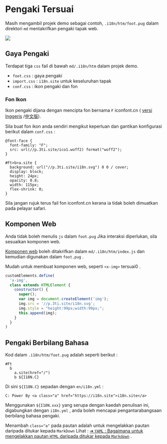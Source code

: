 # Pengaki Tersuai

Masih mengambil projek demo sebagai contoh, `.i18n/htm/foot.pug` dalam direktori `md` mentakrifkan pengaki tapak web.

![](https://p.3ti.site/1721286077.avif)

## Gaya Pengaki

Terdapat tiga `css` fail di bawah `md/.i18n/htm` dalam projek demo.

* `foot.css` : gaya pengaki
* `import.css` : `i18n.site` untuk keseluruhan tapak
* `conf.css` : ikon pengaki dan fon

### Fon Ikon

Ikon pengaki dijana dengan mencipta fon bernama `F` iconfont.cn ( [versi Inggeris](https://www.iconfont.cn/?lang=en-us) /[中文版](https://www.iconfont.cn/?lang=zh)).

Sila buat fon ikon anda sendiri mengikut keperluan dan gantikan konfigurasi berikut dalam `conf.css` :

```
@font-face {
  font-family: "F";
  src: url(//p.3ti.site/ico1.woff2) format("woff2");
}

#Ft>b>a.site {
  background: url("//p.3ti.site/i18n.svg") 0 0 / cover;
  display: block;
  height: 24px;
  opacity: 0.8;
  width: 115px;
  flex-shrink: 0;
}
```

Sila jangan rujuk terus fail fon iconfont.cn kerana ia tidak boleh dimuatkan pada pelayar safari.

## Komponen Web

Anda tidak boleh menulis `js` dalam `foot.pug` Jika interaksi diperlukan, sila sesuaikan komponen web.

[Komponen web](https://www.freecodecamp.org/news/build-your-first-web-component/) boleh ditakrifkan dalam `md/.i18n/htm/index.js` dan kemudian digunakan dalam `foot.pug` .

Mudah untuk membuat komponen web, seperti `<x-img>` tersuai0 .

```js
customElements.define(
  'x-img',
  class extends HTMLElement {
    constructor() {
      super();
      var img = document.createElement('img');
      img.src = '//p.3ti.site/i18n.svg';
      img.style = "height:99px;width:99px;";
      this.append(img);
    }
  }
)
```

## Pengaki Berbilang Bahasa

Kod dalam `.i18n/htm/foot.pug` adalah seperti berikut :

```
#Ft
  b
    a.site(href="/")
    b ${I18N.C}
```

Di sini `${I18N.C}` sepadan dengan `en/i18n.yml` :

```
C: Power By <a class="a" href="https://i18n.site">i18n.site</a>
```

Menggunakan `${I18N.xxx}` yang serupa dengan kaedah penulisan ini, digabungkan dengan `i18n.yml` , anda boleh mencapai pengantarabangsaan berbilang bahasa pengaki.

Menambah `class="a"` pada pautan adalah untuk mengelakkan pautan daripada ditukar kepada `MarkDown` Lihat :
 [➔ `YAML` : Bagaimana untuk mengelakkan pautan `HTML` daripada ditukar kepada `Markdown`](/i18/qa#H2) .